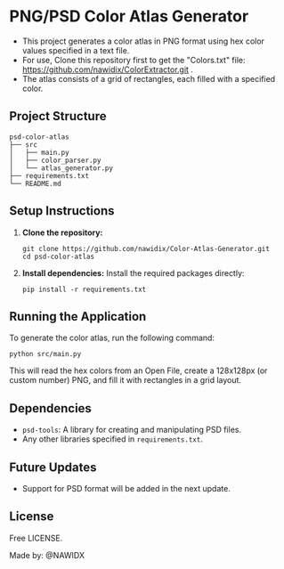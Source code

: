 # PNG/PSD Color Atlas Generator

- This project generates a color atlas in PNG format using hex color values specified in a text file. 
- For use, Clone this repository first to get the "Colors.txt" file: https://github.com/nawidix/ColorExtractor.git .
- The atlas consists of a grid of rectangles, each filled with a specified color.

## Project Structure

```
psd-color-atlas
├── src
│   ├── main.py
│   ├── color_parser.py
│   └── atlas_generator.py
├── requirements.txt
└── README.md
```

## Setup Instructions

1. **Clone the repository:**
   ```
   git clone https://github.com/nawidix/Color-Atlas-Generator.git
   cd psd-color-atlas
   ```

2. **Install dependencies:**
   Install the required packages directly:
   ```
   pip install -r requirements.txt
   ```

## Running the Application

To generate the color atlas, run the following command:

```
python src/main.py
```

This will read the hex colors from an Open File, create a 128x128px (or custom number) PNG, and fill it with rectangles in a grid layout.

## Dependencies

- `psd-tools`: A library for creating and manipulating PSD files.
- Any other libraries specified in `requirements.txt`.

## Future Updates

- Support for PSD format will be added in the next update.

## License

Free LICENSE.

Made by: @NAWIDX
